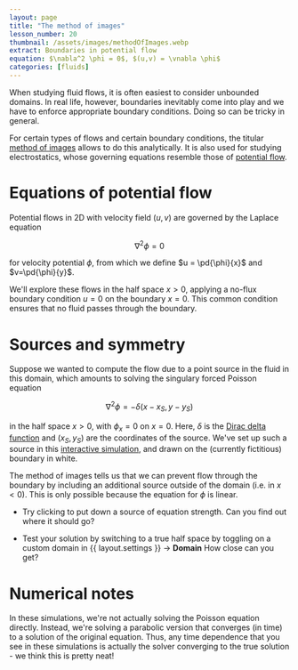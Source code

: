```yaml
---
layout: page
title: "The method of images"
lesson_number: 20
thumbnail: /assets/images/methodOfImages.webp
extract: Boundaries in potential flow
equation: $\nabla^2 \phi = 0$, $(u,v) = \vnabla \phi$
categories: [fluids]
---
```


When studying fluid flows, it is often easiest to consider unbounded domains. In real life, however, boundaries inevitably come into play and we have to enforce appropriate boundary conditions. Doing so can be tricky in general.

For certain types of flows and certain boundary conditions, the titular [method of images](https://en.wikipedia.org/wiki/Method_of_images) allows to do this analytically. It is also used for studying electrostatics, whose governing equations resemble those of [potential flow](https://en.wikipedia.org/wiki/Potential_flow).

# Equations of potential flow

Potential flows in 2D with velocity field $(u,v)$ are governed by the Laplace equation

$$\nabla^2 \phi = 0$$

for velocity potential $\phi$, from which we define $u = \pd{\phi}{x}$ and $v=\pd{\phi}{y}$.

We'll explore these flows in the half space $x>0$, applying a no-flux boundary condition $u=0$ on the boundary $x=0$. This common condition ensures that no fluid passes through the boundary.

# Sources and symmetry

Suppose we wanted to compute the flow due to a point source in the fluid in this domain, which amounts to solving the singulary forced Poisson equation

$$\nabla^2 \phi = -\delta(x-x_S,y-y_S)$$

in the half space $x>0$, with $\phi_x=0$ on $x=0$. Here, $\delta$ is the [Dirac delta function](https://en.wikipedia.org/wiki/Dirac_delta_function) and $(x_S,y_S)$ are the coordinates of the source. We've set up such a source in this [interactive simulation](/sim/?preset=potentialFlowHalfSpace), and drawn on the (currently fictitious) boundary in white.

The method of images tells us that we can prevent flow through the boundary by including an additional source outside of the domain (i.e. in $x<0$). This is only possible because the equation for $\phi$ is linear.

- Try clicking to put down a source of equation strength. Can you find out where it should go?

- Test your solution by switching to a true half space by toggling on a custom domain in <span class='click_sequence'>{{ layout.settings }} → **Domain**</span> How close can you get?

# Numerical notes

In these simulations, we're not actually solving the Poisson equation directly. Instead, we're solving a parabolic version that converges (in time) to a solution of the original equation. Thus, any time dependence that you see in these simulations is actually the solver converging to the true solution - we think this is pretty neat!
